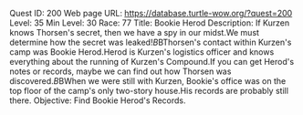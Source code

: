 Quest ID: 200
Web page URL: https://database.turtle-wow.org/?quest=200
Level: 35
Min Level: 30
Race: 77
Title: Bookie Herod
Description: If Kurzen knows Thorsen's secret, then we have a spy in our midst.We must determine how the secret was leaked!$B$BThorsen's contact within Kurzen's camp was Bookie Herod.Herod is Kurzen's logistics officer and knows everything about the running of Kurzen's Compound.If you can get Herod's notes or records, maybe we can find out how Thorsen was discovered.$B$BWhen we were still with Kurzen, Bookie's office was on the top floor of the camp's only two-story house.His records are probably still there.
Objective: Find Bookie Herod's Records.
